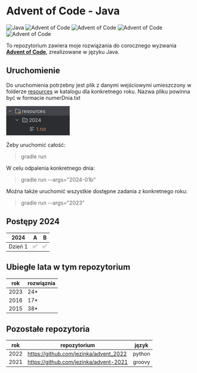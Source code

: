 # Advent of Code - Java 

![Java](https://img.shields.io/badge/Language-Java-blue.svg)
![Advent of Code](https://img.shields.io/badge/Advent%20of%20Code-2024-blue)
![Advent of Code](https://img.shields.io/badge/Advent%20of%20Code-2023-red)
![Advent of Code](https://img.shields.io/badge/Advent%20of%20Code-2015-blue)
![Advent of Code](https://img.shields.io/badge/Advent%20of%20Code-2016-green)

To repozytorium zawiera moje rozwiązania do corocznego wyzwania **[Advent of Code](https://adventofcode.com/)**, zrealizowane w języku Java.

## Uruchomienie

Do uruchomienia potrzebny jest plik z danymi wejściowymi umieszczony w folderze
[resources](src/main/resources) w katalogu dla konkretnego roku. Nazwa pliku powinna być w formacie numerDnia.txt

![img.png](img.png)

Żeby uruchomić całość: 
> gradle run

W celu odpalenia konkretnego dnia: 
> gradle run --args="2024-01b"

Można także uruchomić wszystkie dostępne zadania z konkretnego roku:
> gradle run --args="2023"


## Postępy 2024
| 2024    | A           | B  |
|---------|-------------|----|
| Dzień 1 | ✅  | ✅  |


## Ubiegłe lata w tym repozytorium

| rok  | rozwiąznia                             |
|------|----------------------------------------|
| 2023 | 24*                                    |
| 2016 | 17*                                    |
| 2015 | 38*                                    |

## Pozostałe repozytoria
| rok  | repozytorium                           | język  |
|------|----------------------------------------|--------|
| 2022 | https://github.com/jezinka/advent_2022 | python |
| 2021 | https://github.com/jezinka/advent-2021 | groovy |



